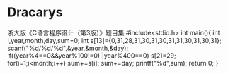 # Dracarys
浙大版《C语言程序设计（第3版）》题目集
#include<stdio.h>
int main(){
    int i,year,month,day,sum=0;
    int s[13]={0,31,28,31,30,31,30,31,31,30,31,30,31};
    scanf("%d/%d/%d",&year,&month,&day);
    if((year%4==0&&year%100!=0)||year%400==0)
        s[2]=29;
    for(i=1;i<month;i++)
        sum+=s[i];
    sum+=day;
    printf("%d",sum);
    return 0;
}
